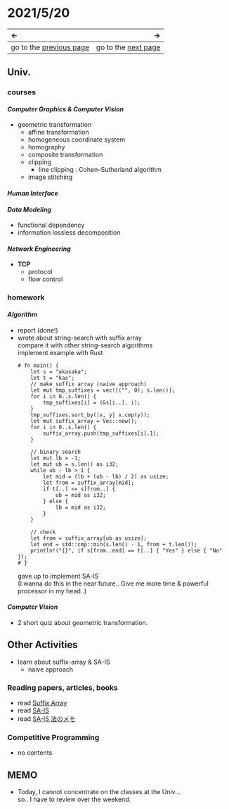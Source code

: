 # 2021/5/20
|←|→|
|:---|---:|
go to the [previous page](19th.md) | go to the [next page](21st.md)

## Univ.
### courses
#### *Computer Graphics & Computer Vision*
- geometric transformation
    - affine transformation
    - homogeneous coordinate system
    - homography
    - composite transformation
    - clipping
        - line clipping : Cohen–Sutherland algorithm
    - image stitching

#### *Human Interface*

#### *Data Modeling*
- functional dependency
- information lossless decomposition

#### *Network Engineering*
- **TCP**
    - protocol
    - flow control

### homework
#### *Algorithm*
- report (done!)
- wrote about string-search with suffix array  
    compare it with other string-search algorithms  
    implement example with Rust  
    ``` rust, editable
    # fn main() {
        let s = "akasaka";
        let t = "kas";
        // make suffix array (naive approach)
        let mut tmp_suffixes = vec![("", 0); s.len()];
        for i in 0..s.len() {
            tmp_suffixes[i] = (&s[i..], i);
        }
        tmp_suffixes.sort_by(|x, y| x.cmp(y));
        let mut suffix_array = Vec::new();
        for i in 0..s.len() {
            suffix_array.push(tmp_suffixes[i].1);
        }

        // binary search
        let mut lb = -1;
        let mut ub = s.len() as i32;
        while ub - lb > 1 {
            let mid = (lb + (ub - lb) / 2) as usize;
            let from = suffix_array[mid];
            if t[..] <= s[from..] {
                ub = mid as i32;
            } else {
                lb = mid as i32;
            }
        }

        // check
        let from = suffix_array[ub as usize];
        let end = std::cmp::min(s.len() - 1, from + t.len());
        println!("{}", if s[from..end] == t[..] { "Yes" } else { "No" });
    # }
    ```
    gave up to implement SA-IS  
    (I wanna do this in the near future.. Give me more time & powerful processor in my head..)

#### *Computer Vision*
- 2 short quiz about geometric transformation.

## Other Activities
- learn about suffix-array & SA-IS
    - naive approach

### Reading papers, articles, books
- read [Suffix Array](https://qiita.com/flare/items/20439a1db54b367eea70)
- read [SA-IS](https://speakerdeck.com/flare/sa-is)
- read [SA-IS 法のメモ](https://mametter.hatenablog.com/entry/20180130/p1)

### Competitive Programming
- no contents

## MEMO
- Today, I cannot concentrate on the classes at the Univ...  
  so.. I have to review over the weekend.
